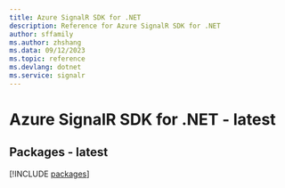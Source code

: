 ```yaml
---
title: Azure SignalR SDK for .NET
description: Reference for Azure SignalR SDK for .NET
author: sffamily
ms.author: zhshang
ms.data: 09/12/2023
ms.topic: reference
ms.devlang: dotnet
ms.service: signalr
---
```

# Azure SignalR SDK for .NET - latest
## Packages - latest
[!INCLUDE [packages](signalr-index.md)]